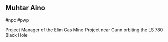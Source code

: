 ## Muhtar Aino

#npc #pwp 

Project Manager of the Elim Gas Mine Project near Gunn orbiting the LS 780 Black Hole
